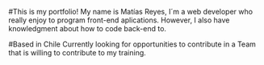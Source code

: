 #This is my portfolio!
My name is Matías Reyes, I´m a web developer who really enjoy to program front-end aplications.
However, I also have knowledgment about how to code back-end to.

#Based in Chile
Currently looking for opportunities to contribute in a Team that is willing to contribute to my training.